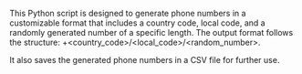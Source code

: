 This Python script is designed to generate phone numbers in a customizable format that includes a country code, local code, and a randomly generated number of a specific length. The output format follows the structure:
+<country_code>/<local_code>/<random_number>.

It also saves the generated phone numbers in a CSV file for further use.
